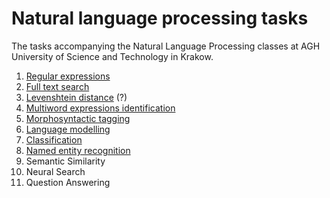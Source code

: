 # Natural language processing tasks

The tasks accompanying the Natural Language Processing classes at AGH University of Science and Technology in Krakow.

1. [Regular expressions](1-regexp.md)
1. [Full text search](2-fts.md)
1. [Levenshtein distance](3-levenshtein.md) (?)
1. [Multiword expressions identification](4-multiword.md)
1. [Morphosyntactic tagging](5-tagging.md)
2. [Language modelling](10-lm.md)
3. [Classification](8-classification.md)
4. [Named entity recognition](9-ner.md)
5. Semantic Similarity
6. Neural Search
7. Question Answering

